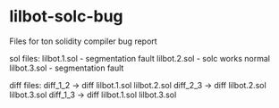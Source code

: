# lilbot-solc-bug
Files for ton solidity compiler bug report

sol files:
lilbot.1.sol - segmentation fault
lilbot.2.sol - solc works normal
lilbot.3.sol - segmentation fault

diff files:
diff_1_2 -> diff lilbot.1.sol lilbot.2.sol
diff_2_3 -> diff lilbot.2.sol lilbot.3.sol
diff_1_3 -> diff lilbot.1.sol lilbot.3.sol
